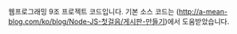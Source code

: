 웹프로그래밍 9조 프로젝트 코드입니다.
기본 소스 코드는 (http://a-mean-blog.com/ko/blog/Node-JS-첫걸음/게시판-만들기)에서 도움받았습니다.
<br>
